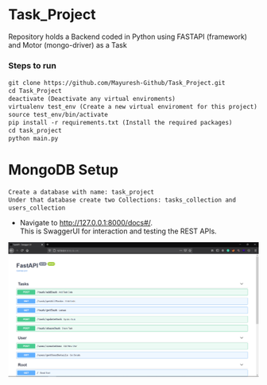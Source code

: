 # Task_Project
Repository holds a Backend coded in Python using FASTAPI (framework) and Motor (mongo-driver) as a Task

### Steps to run
    git clone https://github.com/Mayuresh-Github/Task_Project.git
    cd Task_Project
    deactivate (Deactivate any virtual enviroments)
    virtualenv test_env (Create a new virtual enviroment for this project)
    source test_env/bin/activate
    pip install -r requirements.txt (Install the required packages)
    cd task_project
    python main.py
    
 # MongoDB Setup
    Create a database with name: task_project
    Under that database create two Collections: tasks_collection and users_collection 
    
  - Navigate to http://127.0.0.1:8000/docs#/.  
  This is SwaggerUI for interaction and testing the REST APIs.
  
![alt text](./Swagger.png)
